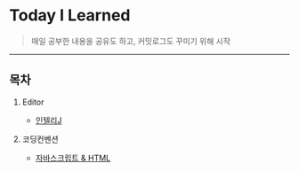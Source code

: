 # Today I Learned
>매일 공부한 내용을 공유도 하고, 커밋로그도 꾸미기 위해 시작

----
## 목차
1. Editor
    * [인텔리J](.editor/intellij-중요기능.md)

2. 코딩컨벤션
    * [자바스크립트 & HTML](.conventions/자바스크립트&HTML.md)